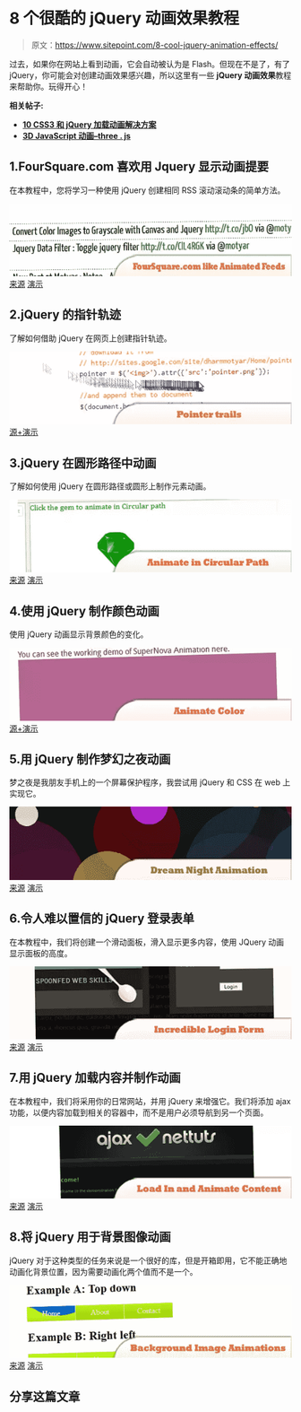 # 8 个很酷的 jQuery 动画效果教程

> 原文：<https://www.sitepoint.com/8-cool-jquery-animation-effects/>

过去，如果你在网站上看到动画，它会自动被认为是 Flash。但现在不是了，有了 jQuery，你可能会对创建动画效果感兴趣，所以这里有一些 **jQuery 动画效果**教程来帮助你。玩得开心！

**相关帖子:**

*   [**10 CSS3 和 jQuery 加载动画解决方案**](http://www.jquery4u.com/animation/10-css3-jquery-loading-animations-solutions/)
*   [**3D JavaScript 动画–three . js**](http://www.jquery4u.com/animation/3d-javascript-animations-three-js/)

## 1.FourSquare.com 喜欢用 Jquery 显示动画提要

在本教程中，您将学习一种使用 jQuery 创建相同 RSS 滚动滚动条的简单方法。

[![FourSquare.com like Animated Feeds](img/822a149f50715a5181700aee8b9ba7b1.png) ](http://motyar.blogspot.com/2010/09/foursquarecom-like-animated-feeds.html) [来源](http://motyar.blogspot.com/2010/09/foursquarecom-like-animated-feeds.html)
[演示](http://jsbin.com/ilikuh)

## 2.jQuery 的指针轨迹

了解如何借助 jQuery 在网页上创建指针轨迹。

 [![Pointer Trails](img/20596f19a0b7edf61fa3cd9c7d6bb887.png)](http://motyar.blogspot.com/2009/12/create-pointer-trails-with-jquery.html) 
[源+演示](http://motyar.blogspot.com/2009/12/create-pointer-trails-with-jquery.html)

## 3.jQuery 在圆形路径中动画

了解如何使用 jQuery 在圆形路径或圆形上制作元素动画。

 [![jQuery Animate ](img/ab1ea8bbdb8ef55a825423020073ca01.png)](http://motyar.blogspot.com/2010/08/jquery-animate-in-circular-path.html) 
[来源](http://motyar.blogspot.com/2010/08/jquery-animate-in-circular-path.html)
[演示](https://jsfiddle.net/motyar/WcyyF/)

## 4.使用 jQuery 制作颜色动画

使用 jQuery 动画显示背景颜色的变化。

 [![Animate Color ](img/f65f392da2d4868c62f203a9facded19.png)](http://motyar.blogspot.com/2010/07/animate-color-using-jquery.html) 
[源+演示](http://motyar.blogspot.com/2010/07/animate-color-using-jquery.html)

## 5.用 jQuery 制作梦幻之夜动画

梦之夜是我朋友手机上的一个屏幕保护程序，我尝试用 jQuery 和 CSS 在 web 上实现它。

 [![Dream Night Animation](img/e223a4c1162af5cbb3ace2c44016578c.png)](http://motyar.blogspot.com/2010/03/dream-night-animation-with-jquery.html) 
[来源](http://motyar.blogspot.com/2010/03/dream-night-animation-with-jquery.html)
[演示](http://jsbin.com/utibiq)

## 6.令人难以置信的 jQuery 登录表单

在本教程中，我们将创建一个滑动面板，滑入显示更多内容，使用 JQuery 动画显示面板的高度。

 [![Incredible Login Form](img/fc95e349b8fbc8956008f7dd5bcffa29.png)](http://net.tutsplus.com/tutorials/javascript-ajax/build-a-top-panel-with-jquery/) 
[来源](http://net.tutsplus.com/tutorials/javascript-ajax/build-a-top-panel-with-jquery/)
[演示](http://d2o0t5hpnwv4c1.cloudfront.net/041_TopPanelWithJquery/demo/index.html)

## 7.用 jQuery 加载内容并制作动画

在本教程中，我们将采用你的日常网站，并用 jQuery 来增强它。我们将添加 ajax 功能，以便内容加载到相关的容器中，而不是用户必须导航到另一个页面。

 [![Load In and Animate Content](img/da3a0bce7519ce97232e35017e129f0d.png)](http://net.tutsplus.com/tutorials/javascript-ajax/how-to-load-in-and-animate-content-with-jquery/) 
[来源](http://net.tutsplus.com/tutorials/javascript-ajax/how-to-load-in-and-animate-content-with-jquery/)
[演示](http://d2o0t5hpnwv4c1.cloudfront.net/011_jQuerySite/sample/index.html)

## 8.将 jQuery 用于背景图像动画

jQuery 对于这种类型的任务来说是一个很好的库，但是开箱即用，它不能正确地动画化背景位置，因为需要动画化两个值而不是一个。

 [![Background Image Animations](img/a52614064683e8a26148eec2cf999047.png)](http://snook.ca/archives/javascript/jquery-bg-image-animations/) 
[来源](http://snook.ca/archives/javascript/jquery-bg-image-animations/)
[演示](http://snook.ca/technical/jquery-bg/)

## 分享这篇文章